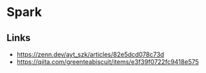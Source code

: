# Spark
## Links
- https://zenn.dev/ayt_szk/articles/82e5dcd078c73d
- https://qiita.com/greenteabiscuit/items/e3f39f0722fc9418e575
